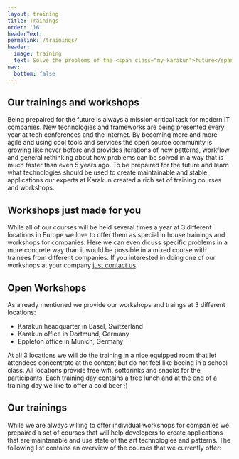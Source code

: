 ```yaml
---
layout: training
title: Trainings
order: '16'
headerText: 
permalink: /trainings/
header:
  image: training
  text: Solve the problems of the <span class="my-karakun">future</span>
nav:
  bottom: false
---
```

## Our trainings and workshops
Being prepaired for the future is always a mission critical task for modern IT companies. New technologies and
frameworks are being presented every year at tech conferences and the internet. By becoming more and more agile and
using cool tools and services the open source community is growing like never before and provides iterations of
new patterns, workflow and general rethinking about how problems can be solved in a way that is much faster than even
5 years ago. To be prepaired for the future and learn what technologies should be used to create maintainable
and stable applications our experts at Karakun created a rich set of training courses and workshops.

## Workshops just made for you
While all of our courses will be held several times a year at 3 different locations in Europe we love to offer them
as special in house trainings and workshops for companies. Here we can even dicuss specific problems in a more
concrete way than it would be possible in a mixed course with trainees from different companies. If you interested
in doing one of our workshops at your company [just contact us]((mailto:hendrik.ebbers@karakun.com)).

## Open Workshops
As already mentioned we provide our workshops and traings at 3 different locations:

* Karakun headquarter in Basel, Switzerland
* Karakun office in Dortmund, Germany
* Eppleton office in Munich, Germany

At all 3 locations we will do the training in a nice equipped room that let attendees concentrate at the content but
do not feel like beeing in a school class. All locations provide free wifi, softdrinks and snacks for the 
participants. Each training day contains a free lunch and at the end of a training day we like to offer a cold beer ;)

## Our trainings
While we are always willing to offer individual workshops for companies we prepaired a set of courses that will help developers to create applications that are maintanable and use state of the art technologies and patterns. The following list contains an overview of the courses that we currently offer:
